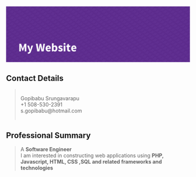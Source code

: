 ![My Online Profile](./images/banner.png)

## Contact Details

> <br>
> Gopibabu Srungavarapu <br>
> +1 508-530-2391 <br>
> s.gopibabu@hotmail.com <br>
> <br>

## Professional Summary

> A **Software Engineer** <br>
> I am interested in constructing web applications using **PHP, Javascript, HTML, CSS ,SQL and related frameworks and technologies** <br>
